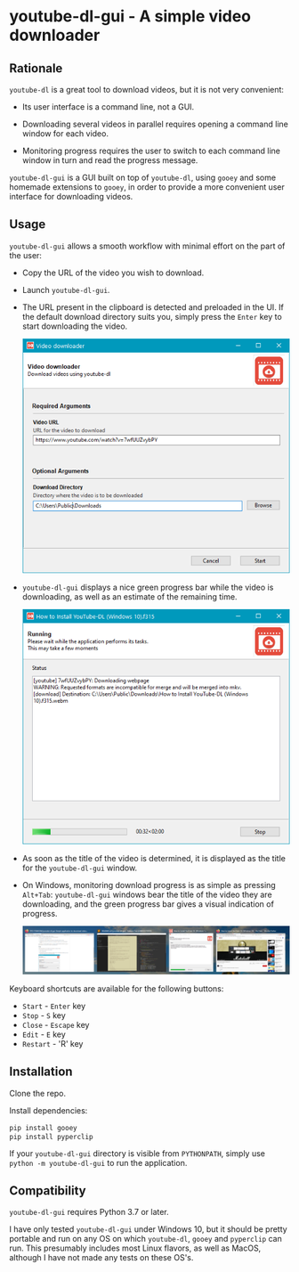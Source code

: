 youtube-dl-gui - A simple video downloader
==========================================


Rationale
---------

`youtube-dl` is a great tool to download videos, but it is not very convenient:

- Its user interface is a command line, not a GUI.

- Downloading several videos in parallel requires opening a command line window
  for each video.

- Monitoring progress requires the user to switch to each command line window
  in turn and read the progress message.

`youtube-dl-gui` is a GUI built on top of `youtube-dl`, using `gooey` and some
homemade extensions to `gooey`, in order to provide a more convenient user
interface for downloading videos.


Usage
-----

`youtube-dl-gui` allows a smooth workflow with minimal effort on the part of the
user:

- Copy the URL of the video you wish to download.

- Launch `youtube-dl-gui`.

- The URL present in the clipboard is detected and preloaded in the UI. If the
  default download directory suits you, simply press the `Enter` key to start
  downloading the video.

  ![User input](screenshot_1_user_input.png)

- `youtube-dl-gui` displays a nice green progress bar while the video is
  downloading, as well as an estimate of the remaining time.

  ![Download progress](screenshot_2_download_progress.png)

- As soon as the title of the video is determined, it is displayed as the title
  for the `youtube-dl-gui` window. 

- On Windows, monitoring download progress is as simple as pressing `Alt+Tab`:
  `youtube-dl-gui` windows bear the title of the video they are downloading,
  and the green progress bar gives a visual indication of progress.

  ![Alt Tab](screenshot_3_alt_tab.png)

Keyboard shortcuts are available for the following buttons:

- `Start` - `Enter` key
- `Stop` - `S` key
- `Close` - `Escape` key
- `Edit` - `E` key
- `Restart` - 'R' key


Installation
------------

Clone the repo.

Install dependencies:

    pip install gooey
    pip install pyperclip

If your `youtube-dl-gui` directory is visible from `PYTHONPATH`, simply use
``python -m youtube-dl-gui`` to run the application.


Compatibility
-------------

`youtube-dl-gui` requires Python 3.7 or later.

I have only tested `youtube-dl-gui` under Windows 10, but it should be pretty
portable and run on any OS on which `youtube-dl`, `gooey` and `pyperclip` can
run. This presumably includes most Linux flavors, as well as MacOS, although I
have not made any tests on these OS's.
